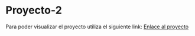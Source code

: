 # Proyecto-2

Para poder visualizar el proyecto utiliza el siguiente link:
[Enlace al proyecto](https://juanpablohincapief.github.io/Proyecto-2/)
